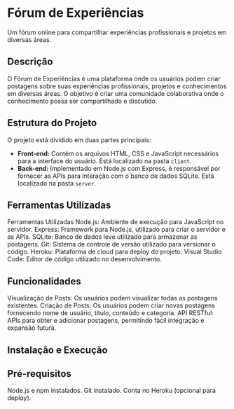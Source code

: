 # Fórum de Experiências

Um fórum online para compartilhar experiências profissionais e projetos em diversas áreas.

## Descrição

O Fórum de Experiências é uma plataforma onde os usuários podem criar postagens sobre suas experiências profissionais, projetos e conhecimentos em diversas áreas. O objetivo é criar uma comunidade colaborativa onde o conhecimento possa ser compartilhado e discutido.

## Estrutura do Projeto

O projeto está dividido em duas partes principais:
- **Front-end:** Contém os arquivos HTML, CSS e JavaScript necessários para a interface do usuário. Está localizado na pasta `client`.
- **Back-end:** Implementado em Node.js com Express, é responsável por fornecer as APIs para interação com o banco de dados SQLite. Está localizado na pasta `server`.

## Ferramentas Utilizadas

Ferramentas Utilizadas
Node.js: Ambiente de execução para JavaScript no servidor.
Express: Framework para Node.js, utilizado para criar o servidor e as APIs.
SQLite: Banco de dados leve utilizado para armazenar as postagens.
Git: Sistema de controle de versão utilizado para versionar o código.
Heroku: Plataforma de cloud para deploy do projeto.
Visual Studio Code: Editor de código utilizado no desenvolvimento.

## Funcionalidades

Visualização de Posts: Os usuários podem visualizar todas as postagens existentes.
Criação de Posts: Os usuários podem criar novas postagens fornecendo nome de usuário, título, conteúdo e categoria.
API RESTful: APIs para obter e adicionar postagens, permitindo fácil integração e expansão futura.

## Instalação e Execução
## Pré-requisitos

Node.js e npm instalados.
Git instalado.
Conta no Heroku (opcional para deploy).
